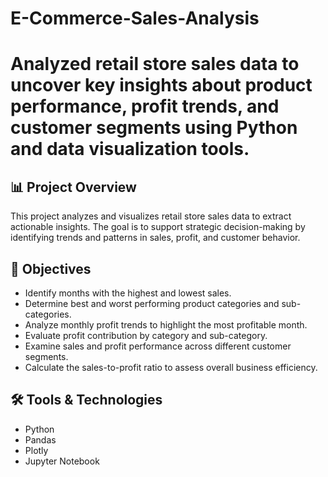 # E-Commerce-Sales-Analysis

# Analyzed retail store sales data to uncover key insights about product performance, profit trends, and customer segments using Python and data visualization tools.

## 📊 Project Overview
This project analyzes and visualizes retail store sales data to extract actionable insights. The goal is to support strategic decision-making by identifying trends and patterns in sales, profit, and customer behavior.

## 🧠 Objectives
- Identify months with the highest and lowest sales.
- Determine best and worst performing product categories and sub-categories.
- Analyze monthly profit trends to highlight the most profitable month.
- Evaluate profit contribution by category and sub-category.
- Examine sales and profit performance across different customer segments.
- Calculate the sales-to-profit ratio to assess overall business efficiency.

## 🛠️ Tools & Technologies
- Python
- Pandas
- Plotly
- Jupyter Notebook

